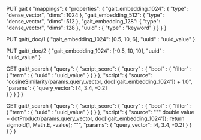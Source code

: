 PUT gait
{
  "mappings": {
    "properties": {
      "gait_embedding_1024": {
        "type": "dense_vector",
        "dims": 1024
      },
      "gait_embedding_512": {
        "type": "dense_vector",
        "dims": 512
      },
      "gait_embedding_128": {
        "type": "dense_vector",
        "dims": 128
      },
      "uuid" : {
        "type" : "keyword"
      }
    }
  }
}

PUT gait/_doc/1
{
  "gait_embedding_1024": [0.5, 10, 6],
  "uuid" : "uuid_value"
}

PUT gait/_doc/2
{
  "gait_embedding_1024": [-0.5, 10, 10],
  "uuid" : "uuid_value"
}

GET gait/_search
{
  "query": {
    "script_score": {
      "query" : {
        "bool" : {
          "filter" : {
            "term" : {
              "uuid" : "uuid_value" 
            }
          }
        }
      },
      "script": {
        "source": "cosineSimilarity(params.query_vector, doc['gait_embedding_1024']) + 1.0", 
        "params": {
          "query_vector": [4, 3.4, -0.2]  
        }
      }
    }
  }
}

GET gait/_search
{
  "query": {
    "script_score": {
      "query" : {
        "bool" : {
          "filter" : {
            "term" : {
              "uuid" : "uuid_value"
            }
          }
        }
      },
      "script": {
        "source": """
          double value = dotProduct(params.query_vector, doc['gait_embedding_1024']);
          return sigmoid(1, Math.E, -value); 
        """,
        "params": {
          "query_vector": [4, 3.4, -0.2]
        }
      }
    }
  }
}